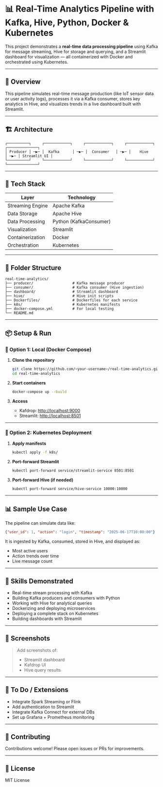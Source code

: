 # 📊 Real-Time Analytics Pipeline with Kafka, Hive, Python, Docker & Kubernetes

This project demonstrates a **real-time data processing pipeline** using Kafka for message streaming, Hive for storage and querying, and a Streamlit dashboard for visualization — all containerized with Docker and orchestrated using Kubernetes.

---

## 🚀 Overview

This pipeline simulates real-time message production (like IoT sensor data or user activity logs), processes it via a Kafka consumer, stores key analytics in Hive, and visualizes trends in a live dashboard built with Streamlit.

---

## 🏗️ Architecture

```
┌──────────┐     ┌────────────┐     ┌────────────┐     ┌────────────┐     ┌──────────────┐
│ Producer │ ─▶─ │  Kafka      │ ─▶─ │  Consumer   │ ─▶─ │    Hive     │ ─▶─ │ Streamlit UI │
└──────────┘     └────────────┘     └────────────┘     └────────────┘     └──────────────┘
```

---

## 🔧 Tech Stack

| Layer              | Technology                        |
|--------------------|------------------------------------|
| Streaming Engine   | Apache Kafka                      |
| Data Storage       | Apache Hive                       |
| Data Processing    | Python (KafkaConsumer)            |
| Visualization      | Streamlit                         |
| Containerization   | Docker                            |
| Orchestration      | Kubernetes                        |

---

## 📁 Folder Structure

```
real-time-analytics/
├── producer/                  # Kafka message producer
├── consumer/                  # Kafka consumer (Hive ingestion)
├── dashboard/                 # Streamlit dashboard
├── hive/                      # Hive init scripts
├── Dockerfiles/               # Dockerfiles for each service
├── k8s/                       # Kubernetes manifests
├── docker-compose.yml         # For local testing
└── README.md
```

---

## 📦 Setup & Run

### 🔹 Option 1: Local (Docker Compose)

1. **Clone the repository**
   ```bash
   git clone https://github.com/<your-username>/real-time-analytics.git
   cd real-time-analytics
   ```

2. **Start containers**
   ```bash
   docker-compose up --build
   ```

3. **Access**
   - Kafdrop: [http://localhost:9000](http://localhost:9000)
   - Streamlit: [http://localhost:8501](http://localhost:8501)

---

### 🔹 Option 2: Kubernetes Deployment

1. **Apply manifests**
   ```bash
   kubectl apply -f k8s/
   ```

2. **Port-forward Streamlit**
   ```bash
   kubectl port-forward service/streamlit-service 8501:8501
   ```

3. **Port-forward Hive (if needed)**
   ```bash
   kubectl port-forward service/hive-service 10000:10000
   ```

---

## 📊 Sample Use Case

The pipeline can simulate data like:
```json
{"user_id": 1, "action": "login", "timestamp": "2025-06-17T10:00:00"}
```

It is ingested by Kafka, consumed, stored in Hive, and displayed as:
- Most active users
- Action trends over time
- Live message count

---

## 🧠 Skills Demonstrated

- Real-time stream processing with Kafka
- Building Kafka producers and consumers with Python
- Working with Hive for analytical queries
- Dockerizing and deploying microservices
- Deploying a complete stack on Kubernetes
- Building dashboards with Streamlit

---

## 📸 Screenshots

> Add screenshots of:
> - Streamlit dashboard
> - Kafdrop UI
> - Hive query results

---

## 🧪 To Do / Extensions

- Integrate Spark Streaming or Flink
- Add authentication to Streamlit
- Integrate Kafka Connect for external DBs
- Set up Grafana + Prometheus monitoring

---

## 🤝 Contributing

Contributions welcome! Please open issues or PRs for improvements.

---

## 📝 License

MIT License
